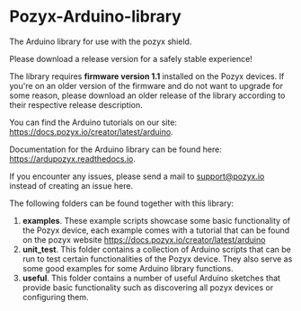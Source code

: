 # Pozyx-Arduino-library
The Arduino library for use with the pozyx shield.

Please download a release version for a safely stable experience!

The library requires **firmware version 1.1** installed on the Pozyx devices.
If you're on an older version of the firmware and do not want to upgrade for some reason, please download an older release of the library according to their respective release description.

You can find the Arduino tutorials on our site: https://docs.pozyx.io/creator/latest/arduino.

Documentation for the Arduino library can be found here: https://ardupozyx.readthedocs.io.

If you encounter any issues, please send a mail to support@pozyx.io instead of creating an issue here.

The following folders can be found together with this library:

1.  **examples**. These example scripts showcase some basic functionality of the Pozyx device, each example comes with a tutorial that can be found on the pozyx website https://docs.pozyx.io/creator/latest/arduino
2.  **unit_test**. This folder contains a collection of Arduino scripts that can be run to test certain functionalities of the Pozyx device. They also serve as some good examples for some Arduino library functions.
3.  **useful**. This folder contains a number of useful Arduino sketches that provide basic functionality such as discovering all pozyx devices or configuring them.
